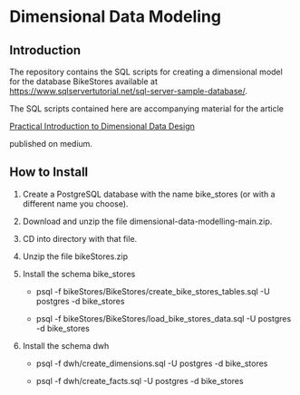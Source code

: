 # Dimensional Data Modeling
## Introduction
The repository contains the SQL scripts for creating a dimensional model for the database BikeStores available at https://www.sqlservertutorial.net/sql-server-sample-database/. 

The SQL scripts contained here are accompanying material for the article

[Practical Introduction to Dimensional Data Design](https://medium.com/@nuhad.shaabani/practical-introduction-to-dimensional-data-design-e3fadb7b6ac4)

published on medium.


## How to Install
1. Create a PostgreSQL database with the name bike_stores (or with a different name you choose).
2. Download and unzip the file dimensional-data-modelling-main.zip.
3. CD into directory with that file.
4. Unzip the file bikeStores.zip
5. Install the schema bike_stores
   
   - psql -f bikeStores/BikeStores/create_bike_stores_tables.sql -U postgres -d bike_stores
   
   - psql -f bikeStores/BikeStores/load_bike_stores_data.sql -U postgres -d bike_stores
   
7. Install the schema dwh
   
   - psql -f dwh/create_dimensions.sql -U postgres -d bike_stores
   
   - psql -f dwh/create_facts.sql -U postgres -d bike_stores

